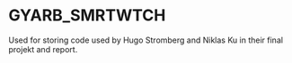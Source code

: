 # GYARB_SMRTWTCH
Used for storing code used by Hugo Stromberg and Niklas Ku in their final projekt and report.

